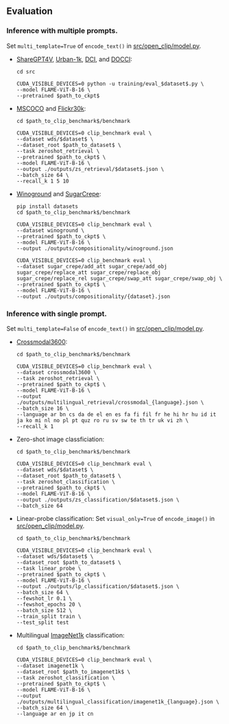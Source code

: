 ## Evaluation

### Inference with multiple prompts.
Set ```multi_template=True``` of ```encode_text()``` in [src/open_clip/model.py](./src/open_clip/model.py#L450).
  * [ShareGPT4V](https://huggingface.co/datasets/Lin-Chen/ShareGPT4V/blob/main/share-captioner_coco_lcs_sam_1246k_1107.json), [Urban-1k](https://huggingface.co/datasets/BeichenZhang/Urban1k/blob/main/Urban1k.zip), [DCI](https://github.com/facebookresearch/DCI), and [DOCCI](https://google.github.io/docci/#downloads):
    ```
    cd src

    CUDA_VISIBLE_DEVICES=0 python -u training/eval_$dataset$.py \
    --model FLAME-ViT-B-16 \
    --pretrained $path_to_ckpt$
    ```
  * [MSCOCO](https://huggingface.co/datasets/clip-benchmark/wds_mscoco_captions) and [Flickr30k](https://huggingface.co/datasets/clip-benchmark/wds_flickr30k):
    ```
    cd $path_to_clip_benchmark$/benchmark

    CUDA_VISIBLE_DEVICES=0 clip_benchmark eval \
    --dataset wds/$dataset$ \
    --dataset_root $path_to_dataset$ \
    --task zeroshot_retrieval \
    --pretrained $path_to_ckpt$ \
    --model FLAME-ViT-B-16 \
    --output ./outputs/zs_retrieval/$dataset$.json \
    --batch_size 64 \
    --recall_k 1 5 10
    ```
  * [Winoground](https://huggingface.co/datasets/facebook/winoground) and [SugarCrepe](https://github.com/RAIVNLab/sugar-crepe):
    ```
    pip install datasets
    cd $path_to_clip_benchmark$/benchmark

    CUDA_VISIBLE_DEVICES=0 clip_benchmark eval \
    --dataset winoground \
    --pretrained $path_to_ckpt$ \
    --model FLAME-ViT-B-16 \
    --output ./outputs/compositionality/winoground.json 

    CUDA_VISIBLE_DEVICES=0 clip_benchmark eval \
    --dataset sugar_crepe/add_att sugar_crepe/add_obj sugar_crepe/replace_att sugar_crepe/replace_obj sugar_crepe/replace_rel sugar_crepe/swap_att sugar_crepe/swap_obj \
    --pretrained $path_to_ckpt$ \
    --model FLAME-ViT-B-16 \
    --output ./outputs/compositionality/{dataset}.json 
    ```  

### Inference with single prompt.
Set ```multi_template=False``` of ```encode_text()``` in [src/open_clip/model.py](./src/open_clip/model.py#L450).
  * [Crossmodal3600](https://google.github.io/crossmodal-3600):
    ```
    cd $path_to_clip_benchmark$/benchmark

    CUDA_VISIBLE_DEVICES=0 clip_benchmark eval \
    --dataset crossmodal3600 \
    --task zeroshot_retrieval \
    --pretrained $path_to_ckpt$ \
    --model FLAME-ViT-B-16 \
    --output ./outputs/multilingual_retrieval/crossmodal_{language}.json \
    --batch_size 16 \
    --language ar bn cs da de el en es fa fi fil fr he hi hr hu id it ja ko mi nl no pl pt quz ro ru sv sw te th tr uk vi zh \
    --recall_k 1
    ```
  * Zero-shot image classficiation:
    ```
    cd $path_to_clip_benchmark$/benchmark

    CUDA_VISIBLE_DEVICES=0 clip_benchmark eval \
    --dataset wds/$dataset$ \
    --dataset_root $path_to_dataset$ \
    --task zeroshot_classification \
    --pretrained $path_to_ckpt$ \
    --model FLAME-ViT-B-16 \
    --output ./outputs/zs_classification/$dataset$.json \
    --batch_size 64
    ```
  * Linear-probe classification:
    Set ```visual_only=True``` of ```encode_image()``` in [src/open_clip/model.py](./src/open_clip/model.py#L442).
    ```
    cd $path_to_clip_benchmark$/benchmark

    CUDA_VISIBLE_DEVICES=0 clip_benchmark eval \
    --dataset wds/$dataset$ \
    --dataset_root $path_to_dataset$ \
    --task linear_probe \
    --pretrained $path_to_ckpt$ \
    --model FLAME-ViT-B-16 \
    --output ./outputs/lp_classification/$dataset$.json \
    --batch_size 64 \
    --fewshot_lr 0.1 \
    --fewshot_epochs 20 \
    --batch_size 512 \
    --train_split train \
    --test_split test
    ```
  * Multilingual [ImageNet1k](https://www.image-net.org) classification:
    ```
    cd $path_to_clip_benchmark$/benchmark

    CUDA_VISIBLE_DEVICES=0 clip_benchmark eval \
    --dataset imagenet1k \
    --dataset_root $path_to_imagenet1k$ \
    --task zeroshot_classification \
    --pretrained $path_to_ckpt$ \
    --model FLAME-ViT-B-16 \
    --output ./outputs/multilingual_classification/imagenet1k_{language}.json \
    --batch_size 64 \
    --language ar en jp it cn 
    ```